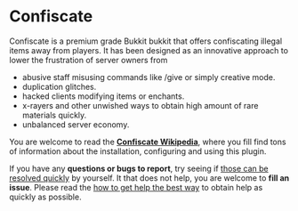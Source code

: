 # Confiscate
Confiscate is a premium grade Bukkit bukkit that offers confiscating illegal items away from players. It has been designed as an innovative approach to lower the frustration of server owners from

* abusive staff misusing commands like /give or simply creative mode.
* duplication glitches.
* hacked clients modifying items or enchants.
* x-rayers and other unwished ways to obtain high amount of rare materials quickly.
* unbalanced server economy.

You are welcome to read the **[Confiscate Wikipedia](https://github.com/kangarko/Confiscate/wiki)**, where you fill find tons of information about the installation, configuring and using this plugin.

If you have any **questions or bugs to report**, try seeing if [those can be resolved quickly](https://github.com/kangarko/Confiscate/wiki/Common-Issues) by yourself. It that does not help, you are welcome to **fill an issue**. Please read the [how to get help the best way](https://github.com/kangarko/Confiscate/wiki/Getting-Help-the-Right-Way) to obtain help as quickly as possible.
